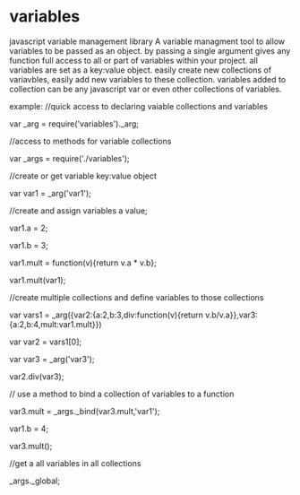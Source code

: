 variables
=========

javascript variable management library
A variable managment tool to allow variables to be passed as an object.
by passing a single argument gives any function full access to all or part of variables within your project.
all variables are set as a key:value object. 
easily create new collections of variavbles, easily add new variables to these collection.
variables added to collection can be any javascript var or even other collections of variables.

example:
//quick access to declaring vaiable collections and variables

var _arg = require('variables')._arg;

//access to methods for variable collections

var _args = require('./variables');

//create or get variable key:value object

var var1 = _arg('var1');

//create and assign variables a value;

var1.a = 2;

var1.b = 3;

var1.mult = function(v){return v.a * v.b};

var1.mult(var1);

//create multiple collections and define variables to those collections

var vars1 = _arg({var2:{a:2,b:3,div:function(v){return v.b/v.a}},var3:{a:2,b:4,mult:var1.mult}})

var var2 = vars1[0];

var var3 = _arg('var3');

var2.div(var3);

// use a method to bind a collection of variables to a function

var3.mult = _args._bind(var3.mult,'var1');

var1.b = 4;

var3.mult();

//get a all variables in all collections

_args._global;
